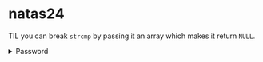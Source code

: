 # natas24

TIL you can break `strcmp` by passing it an array which makes it return `NULL`.

<details>
  <summary>Password</summary>
    GHF6X7YwACaYYssHVY05cFq83hRktl4c
</details>
